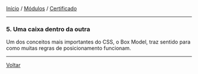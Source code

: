 [Início](https://github.com/Thalyalm/rocketseat-trilha-fundamentar) /
[Módulos](https://github.com/Thalyalm/rocketseat-trilha-fundamentar/tree/main/modulos) /
[Certificado](https://github.com/Thalyalm/rocketseat-trilha-fundamentar/tree/main/certificado)

---

### 5. Uma caixa dentro da outra

Um dos conceitos mais importantes do CSS, o Box Model, traz sentido para como muitas regras de posicionamento funcionam.

---

[Voltar]()